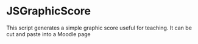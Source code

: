 # JSGraphicScore
This script generates a simple graphic score useful for teaching. It can be cut and paste into a Moodle page

